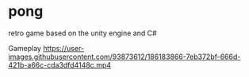 # pong
retro game based on the unity engine and C#


Gameplay
https://user-images.githubusercontent.com/93873612/186183866-7eb372bf-666d-421b-a66c-cda3dfd4148c.mp4

